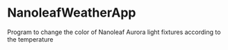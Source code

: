 # NanoleafWeatherApp
Program to change the color of Nanoleaf Aurora light fixtures according to the temperature
